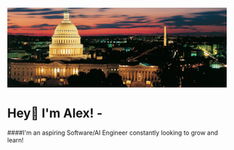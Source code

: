 ![Banner](https://github.com/alexfarouz/alexfarouz/blob/main/banner.jpg)

# Hey👋 I'm Alex! - 
####I'm an aspiring Software/AI Engineer constantly looking to grow and learn!
<!--
**alexfarouz/alexfarouz** is a ✨ _special_ ✨ repository because its `README.md` (this file) appears on your GitHub profile.

Here are some ideas to get you started:

- 🔭 I’m currently working on ...
- 🌱 I’m currently learning ...
- 👯 I’m looking to collaborate on ...
- 🤔 I’m looking for help with ...
- 💬 Ask me about ...
- 📫 How to reach me: ...
- 😄 Pronouns: ...
- ⚡ Fun fact: ...
-->
